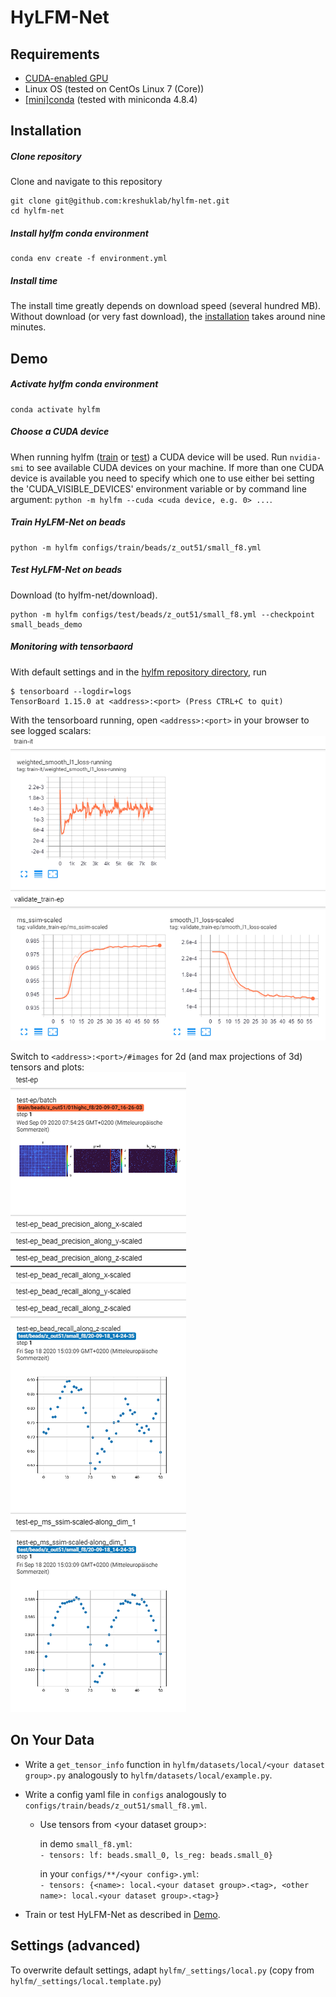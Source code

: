 # HyLFM-Net

## Requirements
- [CUDA-enabled GPU](https://developer.nvidia.com/cuda-gpus#compute)
- Linux OS (tested on CentOs Linux 7 (Core))
- [[mini]conda](https://docs.conda.io/en/latest/miniconda.html#linux-installers) (tested with miniconda 4.8.4)

## Installation
##### Clone repository
Clone and navigate to this repository
```
git clone git@github.com:kreshuklab/hylfm-net.git
cd hylfm-net
```

##### Install hylfm conda environment
```
conda env create -f environment.yml
```
##### Install time
The install time greatly depends on download speed (several hundred MB).
Without download (or very fast download), the [installation](#install-hylfm-conda-environment) takes around nine minutes.

## Demo
##### Activate hylfm conda environment
```
conda activate hylfm
```

##### Choose a CUDA device
When running hylfm ([train](#train-hylfm-net-on-beads) or [test](#test-hylfm-net-on-beads)) a CUDA device will be used. Run `nvidia-smi` to see available CUDA devices on your machine. If more than one CUDA device is available you need to specify which one to use either bei setting the 'CUDA_VISIBLE_DEVICES' environment variable or by command line argument: `python -m hylfm --cuda <cuda device, e.g. 0> ...`.

##### Train HyLFM-Net on beads
```
python -m hylfm configs/train/beads/z_out51/small_f8.yml
```

##### Test HyLFM-Net on beads
Download (to hylfm-net/download).
```
python -m hylfm configs/test/beads/z_out51/small_f8.yml --checkpoint small_beads_demo
```

##### Monitoring with tensorbaord
With default settings and in the [hylfm repository directory](#clone-repository), run
```
$ tensorboard --logdir=logs
TensorBoard 1.15.0 at <address>:<port> (Press CTRL+C to quit)
```
With the tensorboard running, open `<address>:<port>` in your browser to see logged scalars:<br>
![tensorboard screenshot](images/tensorboard_scalars.png "Tensorboard Scalars")

Switch to `<address>:<port>/#images` for 2d (and max projections of 3d) tensors and plots:<br>
![tensorboard screenshot](images/tensorboard_images.png "Tensorboard Images")

## On Your Data
- Write a `get_tensor_info` function in `hylfm/datasets/local/<your dataset group>.py` analogously to `hylfm/datasets/local/example.py`.
- Write a config yaml file in `configs` analogously to `configs/train/beads/z_out51/small_f8.yml`.
    - Use tensors from \<your dataset group\>:
   
        in demo `small_f8.yml`: <br>
        `- tensors: lf: beads.small_0, ls_reg: beads.small_0}`
        
        in your `configs/**/<your config>.yml`: <br>
        `- tensors: {<name>: local.<your dataset group>.<tag>, <other name>: local.<your dataset group>.<tag>}`

- Train or test HyLFM-Net as described in [Demo](#demo).

## Settings (advanced)
To overwrite default settings, adapt `hylfm/_settings/local.py` (copy from `hylfm/_settings/local.template.py`)
